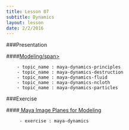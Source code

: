 ```yaml
---
title: Lesson 07
subtitle: Dynamics
layout: lesson
date: 2/2/2016
---
```


###Presentation

####<a href="/3d-digital-art-and-design--oer/presentations/modeling.html"><span class="exercise-title">Modeling/span></a>

        - topic_name : maya-dynamics-principles
        - topic_name : maya-dynamics-destruction
        - topic_name : maya-dynamics-fluid
        - topic_name : maya-dynamics-ncloth
        - topic_name : maya-dynamics-particles

###Exercise

####<a href="/3d-digital-art-and-design--oer/exercises/maya-image-planes-for-modeling/maya-image-planes-for-modeling.html"><span class="exercise-title"> Maya Image Planes for Modeling</span></a>

         - exercise : maya-dynamics